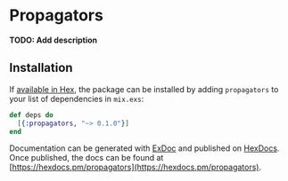 # Propagators

**TODO: Add description**

## Installation

If [available in Hex](https://hex.pm/docs/publish), the package can be installed
by adding `propagators` to your list of dependencies in `mix.exs`:

```elixir
def deps do
  [{:propagators, "~> 0.1.0"}]
end
```

Documentation can be generated with [ExDoc](https://github.com/elixir-lang/ex_doc)
and published on [HexDocs](https://hexdocs.pm). Once published, the docs can
be found at [https://hexdocs.pm/propagators](https://hexdocs.pm/propagators).

